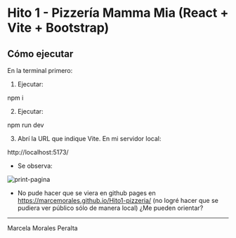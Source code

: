 # Hito 1 - Pizzería Mamma Mia (React + Vite + Bootstrap)


## Cómo ejecutar
En la terminal primero:
1. Ejecutar:

npm i

2) Ejecutar:

npm run dev

3) Abrí la URL que indique Vite. En mi servidor local:

http://localhost:5173/

- Se observa:
<img src="src/assets/ProyectoReact.png" alt="print-pagina">

- No pude hacer que se viera en github pages en https://marcemorales.github.io/Hito1-pizzeria/  (no logré hacer que se pudiera ver público sólo de manera local)
¿Me pueden orientar?

------
Marcela Morales Peralta